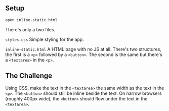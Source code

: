 ## Setup

```bash
open inline-static.html
```

There's only a two files.

`styles.css`
Simple styling for the app.

`inline-static.html`
A HTML page with no JS at all. There's two structures, the first is a `<p>` followed
by a `<button>`. The second is the same but there's a `<textarea>` in the `<p>`.

## The Challenge

Using CSS, make the text in the `<textarea>` the same width as the text in the `<p>`.
The `<button>` should still be inline beside the text. On narrow browsers (roughly
400px wide), the `<button>` should flow under the text in the `<textarea>`.
